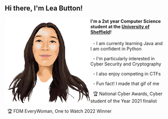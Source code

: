 <h2> Hi there, I'm Lea Button! </h2>

<img align="left" src="gif.gif" width="270">
<h4>I'm a 2st year Computer Science student at the <a href="https://www.sheffield.ac.uk">University of Sheffield</a>!</h4>

<p>&nbsp - I am currenty learning Java and I am confident in Python</p>
<p>&nbsp - I'm particularly interested in Cyber Security and Cryptography</p>
<p>&nbsp - I also enjoy competing in CTFs </p>
<p>&nbsp - Fun fact! I made that gif of me </p>
<p>&nbsp 🏆 National Cyber Awards, Cyber student of the Year 2021 finalist </p>
<p>&nbsp 🏆 FDM EveryWoman, One to Watch 2022 Winner </p>


<!-- <p><img align="center" src="https://github-readme-stats.vercel.app/api/top-langs?username=zorbzers&show_icons=true&locale=en&layout=compact" alt="zorbzers" /> -->

<!-- <p align='left'>
  <a href="https://www.linkedin.com/in/lea-button/">
    <img src="https://cdn1.iconfinder.com/data/icons/social-media-rounded-corners/512/Rounded_Linkedin2_svg-1024.png" width="30" />
  </a>&nbsp;&nbsp;
</p>

<img src="https://im5.ezgif.com/tmp/ezgif-5-73b830f87f.gif" height="30">
-->


